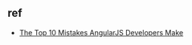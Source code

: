 

## ref

* [The Top 10 Mistakes AngularJS Developers Make](https://www.airpair.com/angularjs/posts/top-10-mistakes-angularjs-developers-make)